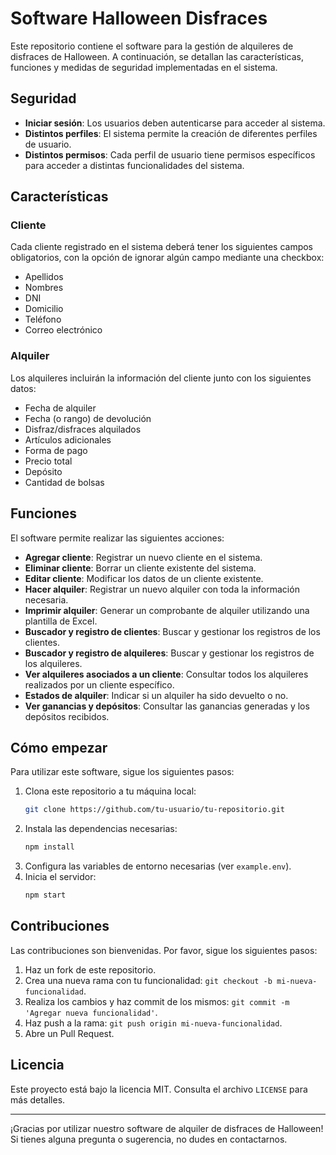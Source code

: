 <!-- [Software Halloween Disfraces.pdf](https://github.com/agusaenz/halloween-disfraces/files/15396779/Software.Halloween.Disfraces.1.pdf) -->

# Software Halloween Disfraces

Este repositorio contiene el software para la gestión de alquileres de disfraces de Halloween. A continuación, se detallan las características, funciones y medidas de seguridad implementadas en el sistema.

## Seguridad

- **Iniciar sesión**: Los usuarios deben autenticarse para acceder al sistema.
- **Distintos perfiles**: El sistema permite la creación de diferentes perfiles de usuario.
- **Distintos permisos**: Cada perfil de usuario tiene permisos específicos para acceder a distintas funcionalidades del sistema.

## Características

### Cliente

Cada cliente registrado en el sistema deberá tener los siguientes campos obligatorios, con la opción de ignorar algún campo mediante una checkbox:

- Apellidos
- Nombres
- DNI
- Domicilio
- Teléfono
- Correo electrónico

### Alquiler

Los alquileres incluirán la información del cliente junto con los siguientes datos:

- Fecha de alquiler
- Fecha (o rango) de devolución
- Disfraz/disfraces alquilados
- Artículos adicionales
- Forma de pago
- Precio total
- Depósito
- Cantidad de bolsas

## Funciones

El software permite realizar las siguientes acciones:

- **Agregar cliente**: Registrar un nuevo cliente en el sistema.
- **Eliminar cliente**: Borrar un cliente existente del sistema.
- **Editar cliente**: Modificar los datos de un cliente existente.
- **Hacer alquiler**: Registrar un nuevo alquiler con toda la información necesaria.
- **Imprimir alquiler**: Generar un comprobante de alquiler utilizando una plantilla de Excel.
- **Buscador y registro de clientes**: Buscar y gestionar los registros de los clientes.
- **Buscador y registro de alquileres**: Buscar y gestionar los registros de los alquileres.
- **Ver alquileres asociados a un cliente**: Consultar todos los alquileres realizados por un cliente específico.
- **Estados de alquiler**: Indicar si un alquiler ha sido devuelto o no.
- **Ver ganancias y depósitos**: Consultar las ganancias generadas y los depósitos recibidos.

## Cómo empezar

Para utilizar este software, sigue los siguientes pasos:

1. Clona este repositorio a tu máquina local:
    ```sh
    git clone https://github.com/tu-usuario/tu-repositorio.git
    ```
2. Instala las dependencias necesarias:
    ```sh
    npm install
    ```
3. Configura las variables de entorno necesarias (ver `example.env`).
4. Inicia el servidor:
    ```sh
    npm start
    ```

## Contribuciones

Las contribuciones son bienvenidas. Por favor, sigue los siguientes pasos:

1. Haz un fork de este repositorio.
2. Crea una nueva rama con tu funcionalidad: `git checkout -b mi-nueva-funcionalidad`.
3. Realiza los cambios y haz commit de los mismos: `git commit -m 'Agregar nueva funcionalidad'`.
4. Haz push a la rama: `git push origin mi-nueva-funcionalidad`.
5. Abre un Pull Request.

## Licencia

Este proyecto está bajo la licencia MIT. Consulta el archivo `LICENSE` para más detalles.

---

¡Gracias por utilizar nuestro software de alquiler de disfraces de Halloween! Si tienes alguna pregunta o sugerencia, no dudes en contactarnos.
